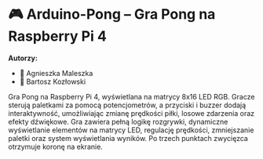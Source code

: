 # 🎮 Arduino-Pong – Gra Pong na Raspberry Pi 4

**Autorzy:**  
- 📌 Agnieszka Maleszka
- 📌 Bartosz Kozłowski

Gra Pong na Raspberry Pi 4, wyświetlana na matrycy 8x16 LED RGB. Gracze sterują paletkami za pomocą potencjometrów, a przyciski i buzzer dodają interaktywność, umożliwiając zmianę prędkości piłki, losowe zdarzenia oraz efekty dźwiękowe. 
Gra zawiera pełną logikę rozgrywki, dynamiczne wyświetlanie elementów na matrycy LED, regulację prędkości, zmniejszanie paletki oraz system wyświetlania wyników. Po trzech punktach zwycięzca otrzymuje koronę na ekranie.
